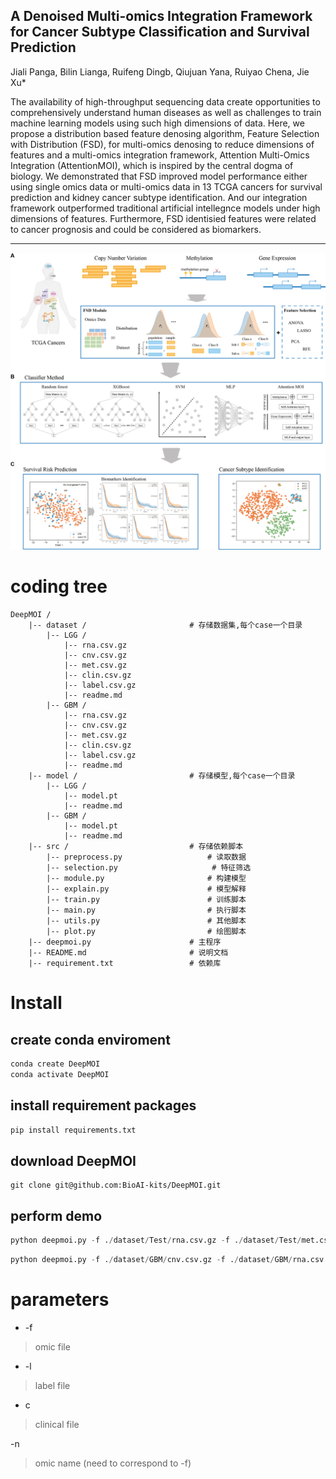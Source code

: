 ## A Denoised Multi-omics Integration Framework for Cancer Subtype Classification and Survival Prediction

Jiali Panga, Bilin Lianga, Ruifeng Dingb, Qiujuan Yana, Ruiyao Chena, Jie Xu* 

The availability of high-throughput sequencing data create opportunities to comprehensively understand human diseases as well as challenges to train machine learning models using such high dimensions of data. Here, we propose a distribution based feature denosing algorithm, Feature Selection with Distribution (FSD), for multi-omics denosing to reduce dimensions of features and a multi-omics integration framework, Attention Multi-Omics Integration (AttentionMOI), which is inspired by the central dogma of biology. We demonstrated that FSD improved model performance either using single omics data or multi-omics data in 13 TCGA cancers for survival prediction and kidney cancer subtype identification. And our integration framework outperformed traditional artificial intellegnce models under high dimensions of features. Furthermore, FSD identisied features were related to cancer prognosis and could be considered as biomarkers. 

---

<img src="https://github.com/BioAI-kits/AttentionMOI/blob/master/img/Figure1-overview.jpg" />























# coding tree

```
DeepMOI /
    |-- dataset /                       # 存储数据集,每个case一个目录
        |-- LGG /
            |-- rna.csv.gz
            |-- cnv.csv.gz
            |-- met.csv.gz
            |-- clin.csv.gz
            |-- label.csv.gz
            |-- readme.md
        |-- GBM /
            |-- rna.csv.gz
            |-- cnv.csv.gz
            |-- met.csv.gz
            |-- clin.csv.gz
            |-- label.csv.gz
            |-- readme.md
    |-- model /                         # 存储模型,每个case一个目录
        |-- LGG /
            |-- model.pt
            |-- readme.md
        |-- GBM /
            |-- model.pt
            |-- readme.md
    |-- src /                           # 存储依赖脚本
        |-- preprocess.py                   # 读取数据
        |-- selection.py                     # 特征筛选
        |-- module.py                       # 构建模型
        |-- explain.py                      # 模型解释
        |-- train.py                        # 训练脚本
        |-- main.py                         # 执行脚本
        |-- utils.py                        # 其他脚本
        |-- plot.py                         # 绘图脚本
    |-- deepmoi.py                      # 主程序
    |-- README.md                       # 说明文档
    |-- requirement.txt                 # 依赖库
```

# Install

## create conda enviroment

```sh
conda create DeepMOI
conda activate DeepMOI
```

## install requirement packages

```py
pip install requirements.txt
```

## download DeepMOI

```
git clone git@github.com:BioAI-kits/DeepMOI.git
```

## perform demo

```py
python deepmoi.py -f ./dataset/Test/rna.csv.gz -f ./dataset/Test/met.csv.gz  -l ./dataset/Test/label.csv -n rna -n met -s 42 -b 16
```

```py
python deepmoi.py -f ./dataset/GBM/cnv.csv.gz -f ./dataset/GBM/rna.csv.gz -f ./dataset/GBM/met.csv.gz  -l ./dataset/GBM/labels.csv -c ./dataset/GBM/clin.csv -n cnv -n rna -n met
```

# parameters

- -f 

> omic file

- -l 

> label file

- c 

> clinical file

-n 

> omic name (need to correspond to -f)




